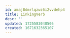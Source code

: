 ```yaml
---
id: amaj8dmrlqzwz6i2vvdehp4
title: LinkingVerb
desc: ''
updated: 1725583048505
created: 1671632365107
---
```


